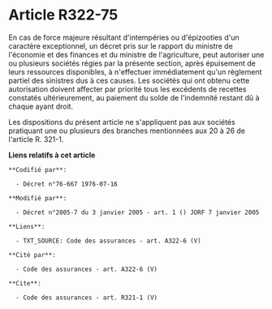 # Article R322-75

En cas de force majeure résultant d'intempéries ou d'épizooties d'un caractère exceptionnel, un décret pris sur le rapport du
ministre de l'économie et des finances et du ministre de l'agriculture, peut autoriser une ou plusieurs sociétés régies par
la présente section, après épuisement de leurs ressources disponibles, à n'effectuer immédiatement qu'un règlement partiel
des sinistres dus à ces causes. Les sociétés qui ont obtenu cette autorisation doivent affecter par priorité tous les
excédents de recettes constatés ultérieurement, au paiement du solde de l'indemnité restant dû à chaque ayant droit. 

Les dispositions du présent article ne s'appliquent pas aux sociétés pratiquant une ou plusieurs des branches mentionnées aux
20 à 26 de l'article R. 321-1.

**Liens relatifs à cet article**

	**Codifié par**:

	  - Décret n°76-667 1976-07-16

	**Modifié par**:

	  - Décret n°2005-7 du 3 janvier 2005 - art. 1 () JORF 7 janvier 2005

	**Liens**:

	  - TXT_SOURCE: Code des assurances - art. A322-6 (V)

	**Cité par**:

	  - Code des assurances - art. A322-6 (V)

	**Cite**:

	  - Code des assurances - art. R321-1 (V)
